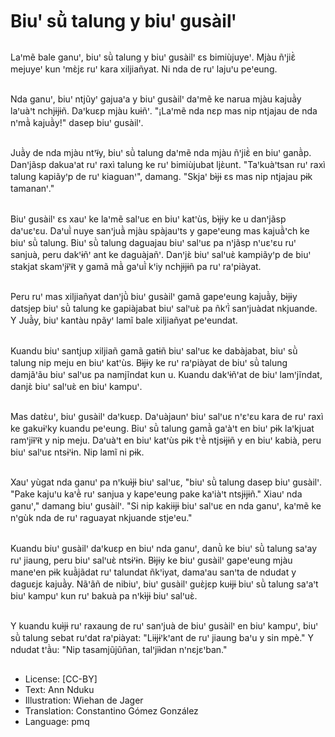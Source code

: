 # Biuꞌ sũ̀ talung y biuꞌ gusàilꞌ

##
Laꞌmẽ bale ganuꞌ, biuꞌ sũ̀ talung y biuꞌ gusàilꞌ ɛs bimiùjuyeꞌ. Mjàu ñꞌjiɛ̃̀ mejuyeꞌ kun ꞌmɛ̀jɛ ruꞌ kara xiljiañyat. Ni nda de ruꞌ lajuꞌu peꞌeung.

##
Nda ganuꞌ, biuꞌ ntjũyꞌ gajuaꞌa y biuꞌ gusàilꞌ daꞌmẽ ke narua mjàu kajuã̀y laꞌuàꞌt nchjɨjɨñ. Daꞌkuɛp mjàu kuɨñꞌ. "¡Laꞌmẽ nda nɛp mas nip ntjajau de nda nꞌmã̀ kajuã̀y!" dasep biuꞌ gusàilꞌ.

##
Juã̀y de nda mjàu ntꞌɨ̃y, biuꞌ sũ̀ talung daꞌmẽ nda mjàu ñꞌjiɛ̃̀ en biuꞌ ganã̀p. Danꞌjãsp dakuaꞌat ruꞌ raxì talung ke ruꞌ bimiùjubat ljɛ̀unt. "Taꞌkuàꞌtsan ruꞌ raxì talung kapiãyꞌp de ruꞌ kiaguanꞌ", damang. "Skjaꞌ bɨ̀jɨ ɛs mas nip ntjajau pɨk tamananꞌ."

##
Biuꞌ gusàilꞌ ɛs xauꞌ ke laꞌmẽ salꞌuɛ en biuꞌ katꞌùs, bɨ̀jɨy ke u danꞌjãsp daꞌuɛꞌɛu. Daꞌuĩ̀ nuye sanꞌjuã̀ mjàu spàjauꞌts y gapeꞌeung mas kajuã̀ꞌch ke biuꞌ sũ̀ talung. Biuꞌ sũ̀ talung daguajau biuꞌ salꞌuɛ pa nꞌjãsp nꞌuɛꞌɛu ruꞌ sanjuà, peru dakꞌɨñꞌ ant ke daguàjañꞌ. Danꞌjɛ̀ biuꞌ salꞌuɛ̀ kampiãyꞌp de biuꞌ stakjat skamꞌjɨ̃ꞌɨ̃t y gamã mã̀ gaꞌuĩ̀ kꞌiy nchjɨjɨñ pa ruꞌ raꞌpiàyat.

##
Peru ruꞌ mas xiljiañyat danꞌjũ̀ biuꞌ gusàilꞌ gamã gapeꞌeung kajuã̀y, bɨ̀jɨy datsjep biuꞌ sũ̀ talung ke gapiàjabat biuꞌ salꞌuɛ̀ pa ñkꞌĩ̀ sanꞌjuàdat nkjuande. Y Juã̀y, biuꞌ kantàu npãyꞌ lamĩ bale xiljiañyat peꞌeundat.

##
Kuandu biuꞌ santjup xiljiañ gamã gatɨñ biuꞌ salꞌuɛ ke dabàjabat, biuꞌ sũ̀ talung nip meju en biuꞌ katꞌùs. Bɨ̀jɨy ke ruꞌ raꞌpiàyat de biuꞌ sũ̀ talung damjãꞌãu biuꞌ salꞌuɛ pa namjĩndat kun u. Kuandu dakꞌɨñꞌat de biuꞌ lamꞌjĩndat, danjɛ̀ biuꞌ salꞌuɛ̀ en biuꞌ kampuꞌ.

##
Mas datɛ̀uꞌ, biuꞌ gusàilꞌ daꞌkuɛp. Daꞌuàjaunꞌ biuꞌ salꞌuɛ nꞌɛꞌɛu kara de ruꞌ raxì ke gakuɨꞌky kuandu peꞌeung. Biuꞌ sũ̀ talung gamã̀ gaꞌàꞌt en biuꞌ pɨk laꞌkjuat ramꞌjiɨ̃ꞌɨ̃t y nip meju. Daꞌuàꞌt en biuꞌ katꞌùs pɨk tꞌẽ̀ ntjsɨjɨñ y en biuꞌ kabià, peru biuꞌ salꞌuɛ ntsɨꞌɨn. Nip lamĩ ni pɨk.

##
Xauꞌ yùgat nda ganuꞌ pa nꞌkuɨ̀jɨ biuꞌ salꞌuɛ, "biuꞌ sũ̀ talung dasep biuꞌ gusàilꞌ. "Pake kajuꞌu kaꞌẽ̀ ruꞌ sanjua y kapeꞌeung pake kaꞌiàꞌt ntsjɨjɨñ." Xiauꞌ nda ganuꞌ," damang biuꞌ gusàilꞌ. "Si nip kakiɨjɨ biuꞌ salꞌuɛ en nda ganuꞌ, kaꞌmẽ ke nꞌgùk nda de ruꞌ raguayat nkjuande stjeꞌeu."

##
Kuandu biuꞌ gusàilꞌ daꞌkuɛp en biuꞌ nda ganuꞌ, danũ̀ ke biuꞌ sũ̀ talung saꞌay ruꞌ jiaung, peru biuꞌ salꞌuɛ̀ ntsɨꞌɨn. Bɨ̀jɨy ke biuꞌ gusàilꞌ gapeꞌeung mjàu maneꞌen pɨk kuã̀jãdat ruꞌ talundat ñkꞌiyat, damaꞌau sanꞌta de ndudat y daguɛjɛ kajuã̀y. Nãꞌãñ de nibiuꞌ, biuꞌ gusàilꞌ guɛ̀jɛp kuɨjɨ biuꞌ sũ̀ talung saꞌaꞌt biuꞌ kampuꞌ kun ruꞌ bakuà pa nꞌkɨ̀jɨ biuꞌ salꞌuɛ̀.

##
Y kuandu kuɨ̀jɨ ruꞌ raxaung de ruꞌ sanꞌjuà de biuꞌ gusàilꞌ en biuꞌ kampuꞌ, biuꞌ sũ̀ talung sebat ruꞌdat raꞌpiàyat: "Liɨjɨꞌkꞌant de ruꞌ jiaung baꞌu y sin mpè." Y ndudat tꞌã̀u: "Nip tasamjũjũñan, talꞌjiɨ̀dan nꞌnɛjɛꞌban."

##
* License: [CC-BY]
* Text: Ann Nduku
* Illustration: Wiehan de Jager
* Translation: Constantino Gómez González
* Language: pmq

